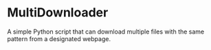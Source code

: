 # MultiDownloader
A simple Python script that can download multiple files with the same pattern from a designated webpage.
